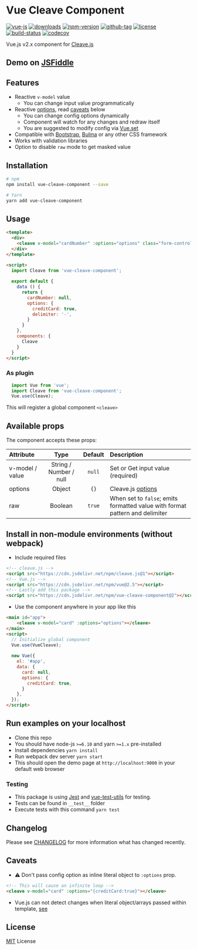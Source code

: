 # Vue Cleave Component

[![vue-js](https://img.shields.io/badge/vue.js-2.x-brightgreen.svg?maxAge=604800)](https://vuejs.org/)
[![downloads](https://img.shields.io/npm/dt/vue-cleave-component.svg)](http://npm-stats.com/~packages/vue-cleave-component)
[![npm-version](https://img.shields.io/npm/v/vue-cleave-component.svg)](https://www.npmjs.com/package/vue-cleave-component)
[![github-tag](https://img.shields.io/github/tag/ankurk91/vue-cleave-component.svg?maxAge=1800)](https://github.com/ankurk91/vue-cleave-component/)
[![license](https://img.shields.io/github/license/ankurk91/vue-cleave-component.svg?maxAge=1800)](https://yarnpkg.com/en/package/vue-cleave-component)
[![build-status](https://travis-ci.org/ankurk91/vue-cleave-component.svg?branch=master)](https://travis-ci.org/ankurk91/vue-cleave-component)
[![codecov](https://codecov.io/gh/ankurk91/vue-cleave-component/branch/master/graph/badge.svg)](https://codecov.io/gh/ankurk91/vue-cleave-component)

Vue.js v2.x component for [Cleave.js](http://nosir.github.io/cleave.js/) 

## Demo on [JSFiddle](https://jsfiddle.net/ankurk91/aza302c7/)

## Features
* Reactive ``v-model`` value
    - You can change input value programmatically 
* Reactive [options](https://github.com/nosir/cleave.js/blob/master/doc/options.md), read [caveats](#caveats) below
    - You can change config options dynamically
    - Component will watch for any changes and redraw itself
    - You are suggested to modify config via [Vue.set](https://vuejs.org/v2/api/#Vue-set)
* Compatible with [Bootstrap](http://getbootstrap.com/), [Bulma](http://bulma.io/) or any other CSS framework
* Works with validation libraries
* Option to disable `raw` mode to get masked value 

## Installation
```bash
# npm
npm install vue-cleave-component --save

# Yarn
yarn add vue-cleave-component
```

## Usage
```html
<template>
  <div>
    <cleave v-model="cardNumber" :options="options" class="form-control" name="card"></cleave>
  </div>
</template>

<script>
  import Cleave from 'vue-cleave-component';
    
  export default {    
    data () {
      return {
        cardNumber: null, 
        options: {
          creditCard: true,
          delimiter: '-',
        }      
      }
    },
    components: {
      Cleave
    }
  }
</script>
```

### As plugin
```js
  import Vue from 'vue';
  import Cleave from 'vue-cleave-component';
  Vue.use(Cleave);
```
This will register a global component `<cleave>` 

## Available props
The component accepts these props:

| Attribute        | Type                   | Default     | Description      |
| :---             | :---:                  | :---:       | :---             |
| v-model / value  | String / Number / null | `null`      | Set or Get input value (required) |
| options          | Object                 | `{}`        | Cleave.js [options](https://github.com/nosir/cleave.js/blob/master/doc/options.md) |
| raw              | Boolean                | `true`      | When set to `false`; emits formatted value with format pattern and delimiter |

## Install in non-module environments (without webpack)
* Include required files
```html
<!-- cleave.js -->
<script src="https://cdn.jsdelivr.net/npm/cleave.js@1"></script>
<!-- Vue.js -->
<script src="https://cdn.jsdelivr.net/npm/vue@2.5"></script>
<!-- Lastly add this package -->
<script src="https://cdn.jsdelivr.net/npm/vue-cleave-component@2"></script>
```
* Use the component anywhere in your app like this
```html
<main id="app">  
    <cleave v-model="card" :options="options"></cleave> 
</main>
<script>
  // Initialize global component
  Vue.use(VueCleave);
  
  new Vue({
    el: '#app',
    data: {
      card: null,
      options: {
        creditCard: true,
      }
    },    
  });
</script>
```

## Run examples on your localhost
* Clone this repo
* You should have node-js `>=6.10` and yarn `>=1.x` pre-installed
* Install dependencies `yarn install`
* Run webpack dev server `yarn start`
* This should open the demo page at ``http://localhost:9000`` in your default web browser

### Testing
* This package is using [Jest](https://github.com/facebook/jest) and [vue-test-utils](https://github.com/vuejs/vue-test-utils) for testing.
* Tests can be found in `__test__` folder
* Execute tests with this command `yarn test`

## Changelog
Please see [CHANGELOG](CHANGELOG.md) for more information what has changed recently.

## Caveats
* :warning: Don't pass config option as inline literal object to `:options` prop.
```html
<!-- This will cause an infinite loop -->
<cleave v-model="card" :options="{creditCard:true}"></cleave>
```
* Vue.js can not detect changes when literal object/arrays passed within template, [see](https://github.com/vuejs/vue/issues/4060)

## License
[MIT](LICENSE.txt) License
